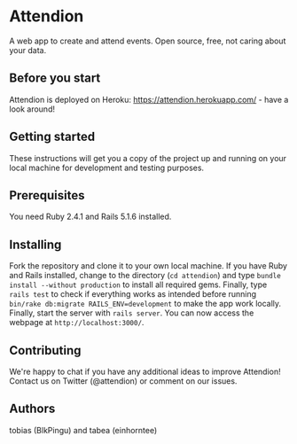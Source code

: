 # Attendion

A web app to create and attend events. Open source, free, not caring about your data.

## Before you start

Attendion is deployed on Heroku: https://attendion.herokuapp.com/ - have a look around!

## Getting started

These instructions will get you a copy of the project up and running on your local machine for development and testing purposes. 

## Prerequisites

You need Ruby 2.4.1 and Rails 5.1.6 installed.

## Installing

Fork the repository and clone it to your own local machine. If you have Ruby and Rails installed, change to the directory (`cd attendion`) and type `bundle install --without production` to install all required gems. Finally, type `rails test` to check if everything works as intended before running `bin/rake db:migrate RAILS_ENV=development` to make the app work locally. Finally, start the server with `rails server`. You can now access the webpage at `http://localhost:3000/`.

## Contributing

We're happy to chat if you have any additional ideas to improve Attendion! Contact us on Twitter (@attendion) or comment on our issues.

## Authors

tobias (BlkPingu) and tabea (einhorntee)
